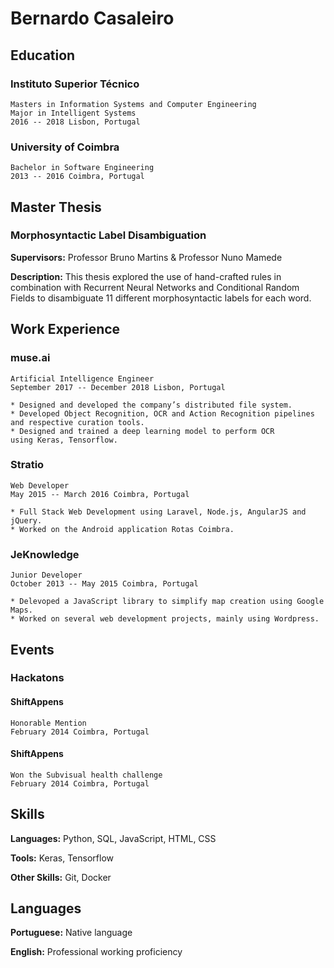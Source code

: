 # Bernardo Casaleiro

## Education

### Instituto Superior Técnico
	Masters in Information Systems and Computer Engineering
	Major in Intelligent Systems
	2016 -- 2018 Lisbon, Portugal 

### University of Coimbra
	Bachelor in Software Engineering
	2013 -- 2016 Coimbra, Portugal

## Master Thesis

### Morphosyntactic Label Disambiguation

**Supervisors:** Professor Bruno Martins & Professor Nuno Mamede

**Description:** This thesis explored the use of hand-crafted rules in combination with Recurrent Neural Networks and Conditional Random Fields to disambiguate 11 different morphosyntactic labels for each word.

## Work Experience

### muse.ai
	Artificial Intelligence Engineer
	September 2017 -- December 2018 Lisbon, Portugal
	
	* Designed and developed the company’s distributed file system.
	* Developed Object Recognition, OCR and Action Recognition pipelines 
	and respective curation tools.
	* Designed and trained a deep learning model to perform OCR 
	using Keras, Tensorflow.

### Stratio
	Web Developer
	May 2015 -- March 2016 Coimbra, Portugal
	
	* Full Stack Web Development using Laravel, Node.js, AngularJS and jQuery.
	* Worked on the Android application Rotas Coimbra.

### JeKnowledge
	Junior Developer
	October 2013 -- May 2015 Coimbra, Portugal
	
	* Delevoped a JavaScript library to simplify map creation using Google Maps.
	* Worked on several web development projects, mainly using Wordpress.

## Events

### Hackatons

#### ShiftAppens
	Honorable Mention
	February 2014 Coimbra, Portugal

#### ShiftAppens
	Won the Subvisual health challenge
	February 2014 Coimbra, Portugal

## Skills

**Languages:** Python, SQL, JavaScript, HTML, CSS

**Tools:** Keras, Tensorflow

**Other Skills:** Git, Docker

## Languages

**Portuguese:** Native language

**English:** Professional working proficiency

